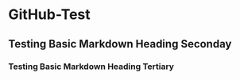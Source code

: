 # GitHub-Test
## Testing Basic Markdown Heading Seconday
### Testing Basic Markdown Heading Tertiary
